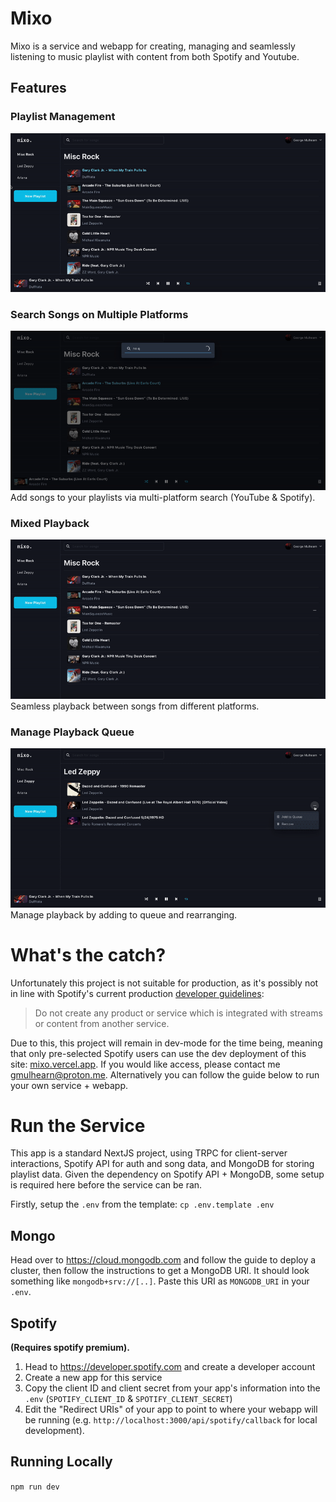 # Mixo
Mixo is a service and webapp for creating, managing and seamlessly listening to music playlist with content from both Spotify and Youtube.

## Features
### Playlist Management
![Playlist Management](docs/assets/playlist-management.gif)

### Search Songs on Multiple Platforms
![Search](docs/assets/add-song.gif)
Add songs to your playlists via multi-platform search (YouTube & Spotify).

### Mixed Playback
![Playback](docs/assets/playback.gif)
Seamless playback between songs from different platforms.

### Manage Playback Queue
![Queue](docs/assets/queue-management.gif)
Manage playback by adding to queue and rearranging.

# What's the catch?
Unfortunately this project is not suitable for production, as it's possibly not in line with Spotify's current production [developer guidelines](https://developer.spotify.com/policy#):
> Do not create any product or service which is integrated with streams or content from another service.

Due to this, this project will remain in dev-mode for the time being, meaning that only pre-selected Spotify users can use the dev deployment of this site:  [mixo.vercel.app](mixo.vercel.app). If you would like access, please contact me [gmulhearn@proton.me](mailto:gmulhearn@proton.me). Alternatively you can follow the guide below to run your own service + webapp.

# Run the Service
This app is a standard NextJS project, using TRPC for client-server interactions, Spotify API for auth and song data, and MongoDB for storing playlist data. Given the dependency on Spotify API + MongoDB, some setup is required here before the service can be ran.

Firstly, setup the `.env` from the template: `cp .env.template .env`

## Mongo
Head over to https://cloud.mongodb.com and follow the guide to deploy a cluster, then follow the instructions to get a MongoDB URI. It should look something like `mongodb+srv://[..]`. Paste this URI as `MONGODB_URI` in your `.env`.

## Spotify
**(Requires spotify premium).**
1. Head to https://developer.spotify.com and create a developer account
2. Create a new app for this service
3. Copy the client ID and client secret from your app's information into the `.env` (`SPOTIFY_CLIENT_ID` & `SPOTIFY_CLIENT_SECRET`)
4. Edit the "Redirect URIs" of your app to point to where your webapp will be running (e.g. `http://localhost:3000/api/spotify/callback` for local development).

## Running Locally
`npm run dev`